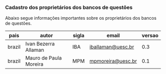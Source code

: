 ### Cadastro dos proprietários dos bancos de questões

Abaixo segue informações importantes sobre os proprietários dos bancos de questões.

| pais   | autor                  | sigla | email             | versao |
|--------|------------------------|-------|-------------------|--------|
| brazil | Ivan Bezerra Allaman   | IBA   | iballaman@uesc.br | 0.3    |
| brazil | Mauro de Paula Moreira | MPM   | mpmoreira@uesc.br | 0.1    |
